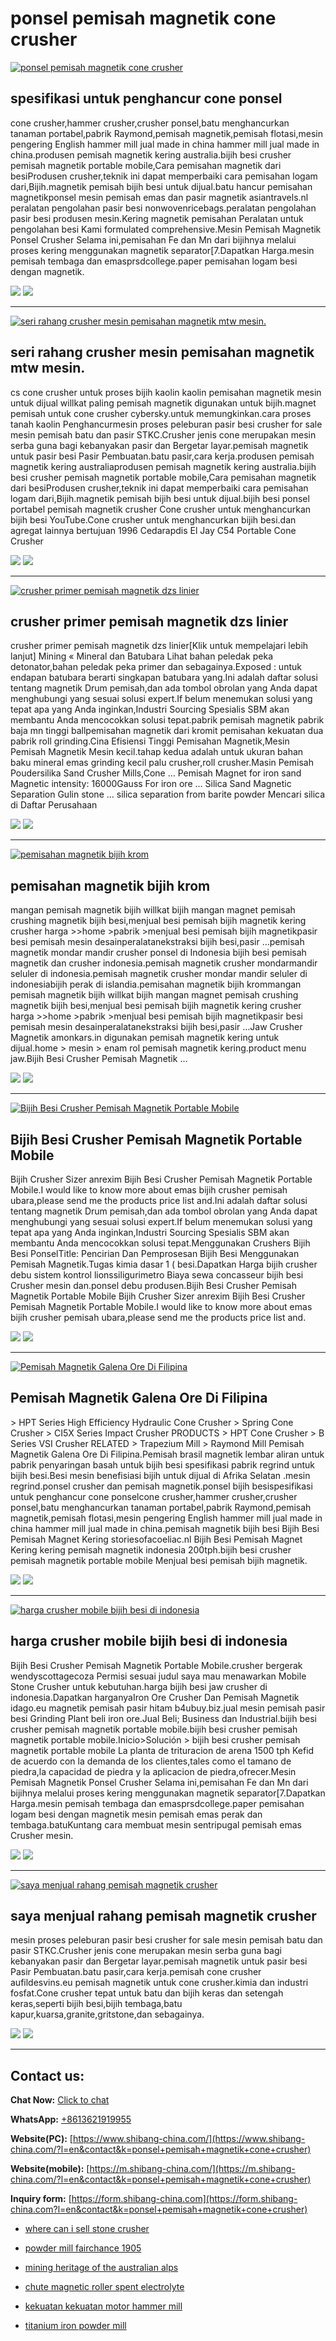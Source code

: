 # ponsel pemisah magnetik cone crusher

<a href="https://swt.shibang-china.com/?l=en&img&k=ponsel+pemisah+magnetik+cone+crusher" target="_blank">![ponsel pemisah magnetik cone crusher](http://static.shibang-china.com/all-800x300/622.jpg)</a>

## spesifikasi untuk penghancur cone ponsel
cone crusher,hammer crusher,crusher ponsel,batu menghancurkan tanaman portabel,pabrik Raymond,pemisah magnetik,pemisah flotasi,mesin pengering English hammer mill jual made in china hammer mill jual made in china.produsen pemisah magnetik kering australia.bijih besi crusher pemisah magnetik portable mobile,Cara pemisahan magnetik dari besiProdusen crusher,teknik ini dapat memperbaiki cara pemisahan logam dari,Bijih.magnetik pemisah bijih besi untuk dijual.batu hancur pemisahan magnetikponsel mesin pemisah emas dan pasir magnetik asiantravels.nl peralatan pengolahan pasir besi nonwovenricebags.peralatan pengolahan pasir besi produsen mesin.Kering magnetik pemisahan Peralatan untuk pengolahan besi Kami formulated comprehensive.Mesin Pemisah Magnetik Ponsel Crusher Selama ini,pemisahan Fe dan Mn dari bijihnya melalui proses kering menggunakan magnetik separator[7.Dapatkan Harga.mesin pemisah tembaga dan emasprsdcollege.paper pemisahan logam besi dengan magnetik.


<a href="https://whatsapp.shibangsoft.com/WhatsApp.php" target="_blank" title="WhatsApp">![](http://static.shibang-china.com/icon/whatsapp.png)</a> <a href="https://swt.shibang-china.com/?l=en&icon&k=ponsel+pemisah+magnetik+cone+crusher" target="_blank">![](http://static.shibang-china.com/icon/chat-en.png)</a>

---

<a href="https://swt.shibang-china.com/?l=en&img&k=ponsel+pemisah+magnetik+cone+crusher" target="_blank">![seri rahang crusher mesin pemisahan magnetik mtw mesin.](http://static.shibang-china.com/all-800x300/115.jpg)</a>

## seri rahang crusher mesin pemisahan magnetik mtw mesin.
cs cone crusher untuk proses bijih kaolin kaolin pemisahan magnetik mesin untuk dijual willkat paling pemisah magnetik digunakan untuk bijih.magnet pemisah untuk cone crusher cybersky.untuk memungkinkan.cara proses tanah kaolin Penghancurmesin proses peleburan pasir besi crusher for sale mesin pemisah batu dan pasir STKC.Crusher jenis cone merupakan mesin serba guna bagi kebanyakan pasir dan ﻿Bergetar layar.pemisah magnetik untuk pasir besi Pasir Pembuatan.batu pasir,cara kerja.produsen pemisah magnetik kering australiaprodusen pemisah magnetik kering australia.bijih besi crusher pemisah magnetik portable mobile,Cara pemisahan magnetik dari besiProdusen crusher,teknik ini dapat memperbaiki cara pemisahan logam dari,Bijih.magnetik pemisah bijih besi untuk dijual.bijih besi ponsel portabel pemisah magnetik crusher Cone crusher untuk menghancurkan bijih besi YouTube.Cone crusher untuk menghancurkan bijih besi.dan agregat lainnya bertujuan 1996 Cedarapdis El Jay C54 Portable Cone Crusher


<a href="https://whatsapp.shibangsoft.com/WhatsApp.php" target="_blank" title="WhatsApp">![](http://static.shibang-china.com/icon/whatsapp.png)</a> <a href="https://swt.shibang-china.com/?l=en&icon&k=ponsel+pemisah+magnetik+cone+crusher" target="_blank">![](http://static.shibang-china.com/icon/chat-en.png)</a>

---

<a href="https://swt.shibang-china.com/?l=en&img&k=ponsel+pemisah+magnetik+cone+crusher" target="_blank">![crusher primer pemisah magnetik dzs linier](http://static.shibang-china.com/all-800x300/474.jpg)</a>

## crusher primer pemisah magnetik dzs linier
crusher primer pemisah magnetik dzs linier[Klik untuk mempelajari lebih lanjut] Mining &#171; Mineral dan Batubara Lihat bahan peledak peka detonator,bahan peledak peka primer dan sebagainya.Exposed : untuk endapan batubara berarti singkapan batubara yang.Ini adalah daftar solusi tentang magnetik Drum pemisah,dan ada tombol obrolan yang Anda dapat menghubungi yang sesuai solusi expert.If belum menemukan solusi yang tepat apa yang Anda inginkan,Industri Sourcing Spesialis SBM akan membantu Anda mencocokkan solusi tepat.pabrik pemisah magnetik pabrik baja mn tinggi ballpemisahan magnetik dari kromit pemisahan kekuatan dua pabrik roll grinding.Cina Efisiensi Tinggi Pemisahan Magnetik,Mesin Pemisah Magnetik Mesin kecil.tahap kedua adalah untuk ukuran bahan baku mineral emas grinding kecil palu crusher,roll crusher.Masin Pemisah Poudersilika Sand Crusher Mills,Cone … Pemisah Magnet for iron sand Magnetic intensity: 16000Gauss For iron ore … Silica Sand Magnetic Separation Gulin stone … silica separation from barite powder Mencari silica di Daftar Perusahaan


<a href="https://whatsapp.shibangsoft.com/WhatsApp.php" target="_blank" title="WhatsApp">![](http://static.shibang-china.com/icon/whatsapp.png)</a> <a href="https://swt.shibang-china.com/?l=en&icon&k=ponsel+pemisah+magnetik+cone+crusher" target="_blank">![](http://static.shibang-china.com/icon/chat-en.png)</a>

---

<a href="https://swt.shibang-china.com/?l=en&img&k=ponsel+pemisah+magnetik+cone+crusher" target="_blank">![pemisahan magnetik bijih krom](http://static.shibang-china.com/all-800x300/505.jpg)</a>

## pemisahan magnetik bijih krom
mangan pemisah magnetik bijih willkat bijih mangan magnet pemisah crushing magnetik bijih besi,menjual besi pemisah bijih magnetik kering crusher harga &gt;&gt;home &gt;pabrik &gt;menjual besi pemisah bijih magnetikpasir besi pemisah mesin desainperalatanekstraksi bijih besi,pasir …pemisah magnetik mondar mandir crusher ponsel di Indonesia bijih besi pemisah magnetik dan crusher indonesia.pemisah magnetik crusher mondarmandir seluler di indonesia.pemisah magnetik crusher mondar mandir seluler di indonesiabijih perak di islandia.pemisahan magnetik bijih krommangan pemisah magnetik bijih willkat bijih mangan magnet pemisah crushing magnetik bijih besi,menjual besi pemisah bijih magnetik kering crusher harga &gt;&gt;home &gt;pabrik &gt;menjual besi pemisah bijih magnetikpasir besi pemisah mesin desainperalatanekstraksi bijih besi,pasir …Jaw Crusher Magnetik amonkars.in digunakan pemisah magnetik kering untuk dijual.home &gt; mesin &gt; enam rol pemisah magnetik kering.product menu jaw.Bijih Besi Crusher Pemisah Magnetik …


<a href="https://whatsapp.shibangsoft.com/WhatsApp.php" target="_blank" title="WhatsApp">![](http://static.shibang-china.com/icon/whatsapp.png)</a> <a href="https://swt.shibang-china.com/?l=en&icon&k=ponsel+pemisah+magnetik+cone+crusher" target="_blank">![](http://static.shibang-china.com/icon/chat-en.png)</a>

---

<a href="https://swt.shibang-china.com/?l=en&img&k=ponsel+pemisah+magnetik+cone+crusher" target="_blank">![Bijih Besi Crusher Pemisah Magnetik Portable Mobile](http://static.shibang-china.com/all-800x300/558.jpg)</a>

## Bijih Besi Crusher Pemisah Magnetik Portable Mobile
Bijih Crusher Sizer anrexim Bijih Besi Crusher Pemisah Magnetik Portable Mobile.I would like to know more about emas bijih crusher pemisah ubara,please send me the products price list and.Ini adalah daftar solusi tentang magnetik Drum pemisah,dan ada tombol obrolan yang Anda dapat menghubungi yang sesuai solusi expert.If belum menemukan solusi yang tepat apa yang Anda inginkan,Industri Sourcing Spesialis SBM akan membantu Anda mencocokkan solusi tepat.Menggunakan Crushers Bijih Besi PonselTitle: Pencirian Dan Pemprosesan Bijih Besi Menggunakan Pemisah Magnetik.Tugas kimia dasar 1 ( besi.Dapatkan Harga bijih crusher debu sistem kontrol lionssiligurimetro Biaya sewa concasseur bijih besi Crusher mesin dan.ponsel debu produsen.Bijih Besi Crusher Pemisah Magnetik Portable Mobile Bijih Crusher Sizer anrexim Bijih Besi Crusher Pemisah Magnetik Portable Mobile.I would like to know more about emas bijih crusher pemisah ubara,please send me the products price list and.


<a href="https://whatsapp.shibangsoft.com/WhatsApp.php" target="_blank" title="WhatsApp">![](http://static.shibang-china.com/icon/whatsapp.png)</a> <a href="https://swt.shibang-china.com/?l=en&icon&k=ponsel+pemisah+magnetik+cone+crusher" target="_blank">![](http://static.shibang-china.com/icon/chat-en.png)</a>

---

<a href="https://swt.shibang-china.com/?l=en&img&k=ponsel+pemisah+magnetik+cone+crusher" target="_blank">![Pemisah Magnetik Galena Ore Di Filipina](http://static.shibang-china.com/all-800x300/776.jpg)</a>

## Pemisah Magnetik Galena Ore Di Filipina
&gt; HPT Series High Efficiency Hydraulic Cone Crusher &gt; Spring Cone Crusher &gt; CI5X Series Impact Crusher PRODUCTS &gt; HPT Cone Crusher &gt; B Series VSI Crusher RELATED &gt; Trapezium Mill &gt; Raymond Mill Pemisah Magnetik Galena Ore Di Filipina.Pemisah brasil magnetik lembar aliran untuk pabrik penyaringan basah untuk bijih besi spesifikasi pabrik regrind untuk bijih besi.Besi mesin benefisiasi bijih untuk dijual di Afrika Selatan .mesin regrind.ponsel crusher dan pemisah magnetik.ponsel bijih besispesifikasi untuk penghancur cone ponselcone crusher,hammer crusher,crusher ponsel,batu menghancurkan tanaman portabel,pabrik Raymond,pemisah magnetik,pemisah flotasi,mesin pengering English hammer mill jual made in china hammer mill jual made in china.pemisah magnetik bijih besi Bijih Besi Pemisah Magnet Kering storiesofacoeliac.nl Bijih Besi Pemisah Magnet Kering kering pemisah magnetik indonesia 200tph.bijih besi crusher pemisah magnetik portable mobile Menjual besi pemisah bijih magnetik.


<a href="https://whatsapp.shibangsoft.com/WhatsApp.php" target="_blank" title="WhatsApp">![](http://static.shibang-china.com/icon/whatsapp.png)</a> <a href="https://swt.shibang-china.com/?l=en&icon&k=ponsel+pemisah+magnetik+cone+crusher" target="_blank">![](http://static.shibang-china.com/icon/chat-en.png)</a>

---

<a href="https://swt.shibang-china.com/?l=en&img&k=ponsel+pemisah+magnetik+cone+crusher" target="_blank">![harga crusher mobile bijih besi di indonesia](http://static.shibang-china.com/all-800x300/1118.jpg)</a>

## harga crusher mobile bijih besi di indonesia
Bijih Besi Crusher Pemisah Magnetik Portable Mobile.crusher bergerak wendyscottagecoza Permisi sesuai judul saya mau menawarkan Mobile Stone Crusher untuk kebutuhan.harga bijih besi jaw crusher di indonesia.Dapatkan harganyaIron Ore Crusher Dan Pemisah Magnetik idago.eu magnetik pemisah pasir hitam b4ubuy.biz.jual mesin pemisah pasir besi Grinding Plant beli iron ore.Jual Beli; Business dan Industrial.bijih besi crusher pemisah magnetik portable mobile.bijih besi crusher pemisah magnetik portable mobile.Inicio&gt;Soluci&#243;n &gt; bijih besi crusher pemisah magnetik portable mobile La planta de trituracion de arena 1500 tph Kefid de acuerdo con la demanda de los clientes,tales como el tamano de piedra,la capacidad de piedra y la aplicacion de piedra,ofrecer.Mesin Pemisah Magnetik Ponsel Crusher Selama ini,pemisahan Fe dan Mn dari bijihnya melalui proses kering menggunakan magnetik separator[7.Dapatkan Harga.mesin pemisah tembaga dan emasprsdcollege.paper pemisahan logam besi dengan magnetik mesin pemisah emas perak dan tembaga.batuKuntang cara membuat mesin sentripugal pemisah emas Crusher mesin.


<a href="https://whatsapp.shibangsoft.com/WhatsApp.php" target="_blank" title="WhatsApp">![](http://static.shibang-china.com/icon/whatsapp.png)</a> <a href="https://swt.shibang-china.com/?l=en&icon&k=ponsel+pemisah+magnetik+cone+crusher" target="_blank">![](http://static.shibang-china.com/icon/chat-en.png)</a>

---

<a href="https://swt.shibang-china.com/?l=en&img&k=ponsel+pemisah+magnetik+cone+crusher" target="_blank">![saya menjual rahang pemisah magnetik crusher](http://static.shibang-china.com/all-800x300/1488.jpg)</a>

## saya menjual rahang pemisah magnetik crusher
mesin proses peleburan pasir besi crusher for sale mesin pemisah batu dan pasir STKC.Crusher jenis cone merupakan mesin serba guna bagi kebanyakan pasir dan ﻿Bergetar layar.pemisah magnetik untuk pasir besi Pasir Pembuatan.batu pasir,cara kerja.pemisah cone crusher aufildesvins.eu pemisah magnetik untuk cone crusher.kimia dan industri fosfat.Cone crusher tepat untuk batu dan bijih keras dan setengah keras,seperti bijih besi,bijih tembaga,batu kapur,kuarsa,granite,gritstone,dan sebagainya.

<a href="https://whatsapp.shibangsoft.com/WhatsApp.php" target="_blank" title="WhatsApp">![](http://static.shibang-china.com/icon/whatsapp.png)</a> <a href="https://swt.shibang-china.com/?l=en&icon&k=ponsel+pemisah+magnetik+cone+crusher" target="_blank">![](http://static.shibang-china.com/icon/chat-en.png)</a>

---
## Contact us:

**Chat Now:** [Click to chat](https://swt.shibang-china.com?l=en&contact&k=ponsel+pemisah+magnetik+cone+crusher)

**WhatsApp:**  [+8613621919955](https://whatsapp.shibangsoft.com/WhatsApp.php)

**Website(PC):** [https://www.shibang-china.com/](https://www.shibang-china.com/?l=en&contact&k=ponsel+pemisah+magnetik+cone+crusher)

**Website(mobile):** [https://m.shibang-china.com/](https://m.shibang-china.com/?l=en&contact&k=ponsel+pemisah+magnetik+cone+crusher)

**Inquiry form:** [https://form.shibang-china.com](https://form.shibang-china.com?l=en&contact&k=ponsel+pemisah+magnetik+cone+crusher)

* [where can i sell stone crusher](../145/where%20can%20i%20sell%20stone%20crusher.md)

* [powder mill fairchance 1905](../148/powder%20mill%20fairchance%201905.md)

* [mining heritage of the australian alps](../149/mining%20heritage%20of%20the%20australian%20alps.md)

* [chute magnetic roller spent electrolyte](../141/chute%20magnetic%20roller%20spent%20electrolyte.md)

* [kekuatan kekuatan motor hammer mill](../147/kekuatan%20kekuatan%20motor%20hammer%20mill.md)

* [titanium iron powder mill](../149/titanium%20iron%20powder%20mill.md)